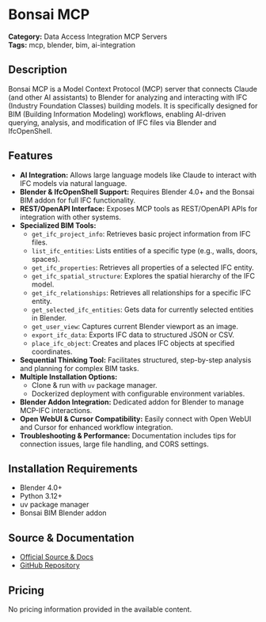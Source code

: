 # Bonsai MCP

**Category:** Data Access Integration MCP Servers  
**Tags:** mcp, blender, bim, ai-integration

## Description
Bonsai MCP is a Model Context Protocol (MCP) server that connects Claude (and other AI assistants) to Blender for analyzing and interacting with IFC (Industry Foundation Classes) building models. It is specifically designed for BIM (Building Information Modeling) workflows, enabling AI-driven querying, analysis, and modification of IFC files via Blender and IfcOpenShell.

## Features
- **AI Integration:** Allows large language models like Claude to interact with IFC models via natural language.
- **Blender & IfcOpenShell Support:** Requires Blender 4.0+ and the Bonsai BIM addon for full IFC functionality.
- **REST/OpenAPI Interface:** Exposes MCP tools as REST/OpenAPI APIs for integration with other systems.
- **Specialized BIM Tools:**
  - `get_ifc_project_info`: Retrieves basic project information from IFC files.
  - `list_ifc_entities`: Lists entities of a specific type (e.g., walls, doors, spaces).
  - `get_ifc_properties`: Retrieves all properties of a selected IFC entity.
  - `get_ifc_spatial_structure`: Explores the spatial hierarchy of the IFC model.
  - `get_ifc_relationships`: Retrieves all relationships for a specific IFC entity.
  - `get_selected_ifc_entities`: Gets data for currently selected entities in Blender.
  - `get_user_view`: Captures current Blender viewport as an image.
  - `export_ifc_data`: Exports IFC data to structured JSON or CSV.
  - `place_ifc_object`: Creates and places IFC objects at specified coordinates.
- **Sequential Thinking Tool:** Facilitates structured, step-by-step analysis and planning for complex BIM tasks.
- **Multiple Installation Options:**
  - Clone & run with `uv` package manager.
  - Dockerized deployment with configurable environment variables.
- **Blender Addon Integration:** Dedicated addon for Blender to manage MCP-IFC interactions.
- **Open WebUI & Cursor Compatibility:** Easily connect with Open WebUI and Cursor for enhanced workflow integration.
- **Troubleshooting & Performance:** Documentation includes tips for connection issues, large file handling, and CORS settings.

## Installation Requirements
- Blender 4.0+
- Python 3.12+
- uv package manager
- Bonsai BIM Blender addon

## Source & Documentation
- [Official Source & Docs](https://playbooks.com/mcp/jotaderodriguez-bonsai-blender-ifc)
- [GitHub Repository](https://github.com/JotaDeRodriguez/Bonsai_mcp)

## Pricing
No pricing information provided in the available content.